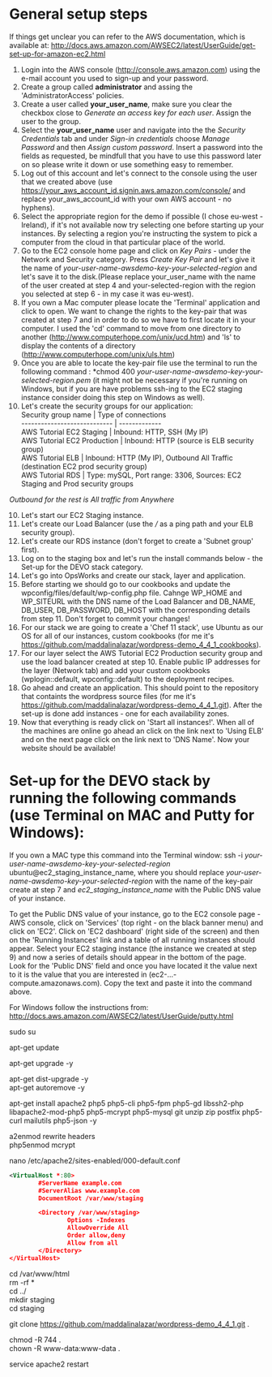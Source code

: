 # General setup steps 
If things get unclear you can refer to the AWS documentation, which is available at: http://docs.aws.amazon.com/AWSEC2/latest/UserGuide/get-set-up-for-amazon-ec2.html 

1. Login into the AWS console (http://console.aws.amazon.com) using the e-mail account you used to sign-up and your password.
2. Create a group called **administrator** and assing the 'AdministratorAccess' policies.
3. Create a user called **your_user_name**, make sure you clear the checkbox close to *Generate an access key for each user*. Assign the user to the group.
4. Select the **your_user_name** user and navigate into the  the *Security Credentials* tab and under *Sign-in credentials* choose *Manage Password* and then *Assign custom password*. Insert a password into the fields as requested, be mindfull that you have to use this password later on so please write it down or use something easy to remember.
5. Log out of this account and let's connect to the console using the user that we created above (use https://your_aws_account_id.signin.aws.amazon.com/console/ and replace your_aws_account_id with your own AWS account - no hyphens).
6. Select the appropriate region for the demo if possible (I chose eu-west - Ireland), if it's not available now try selecting one before starting up your instances. By selecting a region you're instructing the system to pick a computer from the cloud in that particular place of the world.
7. Go to the EC2 console home page and click on *Key Pairs* - under the Network and Security category. Press *Create Key Pair* and let's give it the name of *your-user-name-awsdemo-key-your-selected-region* and let's save it to the disk.(Please replace your_user_name with the name of the user created at step 4 and your-selected-region with the region you selected at step 6 - in my case it was eu-west).
8. If you own a Mac computer please locate the 'Terminal' application and click to open. We want to change the rights to the key-pair that was created at step 7 and in order to do so we have to first locate it in your computer. I used the 'cd' command to move from one directory to another (http://www.computerhope.com/unix/ucd.htm) and 'ls' to display the contents of a directory (http://www.computerhope.com/unix/uls.htm) 
8. Once you are able to locate the key-pair file use the terminal to run the following command : *chmod 400 *your-user-name-awsdemo-key-your-selected-region.pem* (it might not be necessary if you're running on Windows, but if you are have problems ssh-ing to the EC2 staging instance consider doing this step on Windows as well).
9. Let's create the security groups for our application:  
Security group name          | Type of connections  
---------------------------- | -------------  
AWS Tutorial EC2 Staging     | Inbound: HTTP, SSH  (My IP)  
AWS Tutorial EC2 Production  | Inbound: HTTP (source is ELB security group)  
AWS Tutorial ELB             | Inbound: HTTP (My IP), Outbound All Traffic (destination EC2 prod security group)  
AWS Tutorial RDS             | Type: mySQL, Port range: 3306, Sources: EC2 Staging and Prod security groups  

*Outbound for the rest is _All traffic_ from _Anywhere_* 

10. Let's start our EC2 Staging instance.
11. Let's create our Load Balancer (use the */* as a ping path and your ELB security group).
12. Let's create our RDS instance (don't forget to create a 'Subnet group' first).
13. Log on to the staging box and let's run the install commands below - the Set-up for the DEVO stack category.
14. Let's go into OpsWorks and create our stack, layer and application.
15. Before starting we should go to our cookbooks and update the wpconfig/files/default/wp-config.php file. Cahnge WP_HOME and WP_SITEURL with the DNS name of the Load Balancer and DB_NAME, DB_USER, DB_PASSWORD, DB_HOST with the corresponding details from step 11. Don't forget to commit your changes!
16. For our stack we are going to create a 'Chef 11 stack', use Ubuntu as our OS for all of our instances, custom cookbooks (for me it's https://github.com/maddalinalazar/wordpress-demo_4_4_1_cookbooks).
17. For our layer select the AWS Tutorial EC2 Production security group and use the load balancer created at step 10. Enable public IP addresses for the layer (Network tab) and add your custom cookbooks (wplogin::default, wpconfig::default) to the deployment recipes.
18. Go ahead and create an application. This should point to the repository that containts the wordpress source files (for me it's https://github.com/maddalinalazar/wordpress-demo_4_4_1.git). After the set-up is done add instances - one for each availability zones.
19. Now that everything is ready click on 'Start all instances!'. When all of the machines are online go ahead an click on the link next to 'Using ELB' and on the next page click on the link next to 'DNS Name'. Now your website should be available!


# Set-up for the DEVO stack by running the following commands (use Terminal on MAC and Putty for Windows):
<!--connect to the staging EC2 instance -->
If you own a MAC type this command into the Terminal window: 
ssh -i *your-user-name-awsdemo-key-your-selected-region* ubuntu@ec2_staging_instance_name, where you should replace *your-user-name-awsdemo-key-your-selected-region* with the name of the key-pair create at step 7 and *ec2_staging_instance_name* with the Public DNS value of your instance. 
<!-- -->
To get the Public DNS value of your instance, go to the EC2 console page - AWS console, click on 'Services' (top right - on the black banner menu) and click on 'EC2'. Click on 'EC2 dashboard' (right side of the screen) and then on the 'Running Instances' link and a table of all running instances should appear. Select your EC2 staging instance (the instance we created at step 9) and now a series of details should appear in the bottom of the page. Look for the 'Public DNS' field and once you have located it the value next to it is the value that you are interested in (ec2-...-compute.amazonaws.com). Copy the text and paste it into the command above.  
<!-- -->
For Windows follow the instructions from: http://docs.aws.amazon.com/AWSEC2/latest/UserGuide/putty.html 
<!-- use the root user --> 
sudo su  
<!--re-synchronize the package index files from their sources-->
apt-get update  
<!--fetch new versions of packages existing on the machine-->
apt-get upgrade -y  
<!--install the newest versions of all packages currently installed on the system-->
apt-get dist-upgrade -y  
apt-get autoremove -y  
<!--install missing packages-->
apt-get install apache2 php5 php5-cli php5-fpm php5-gd libssh2-php libapache2-mod-php5 php5-mcrypt php5-mysql git unzip zip postfix php5-curl mailutils php5-json -y  

a2enmod rewrite headers  
php5enmod mcrypt  

<!--Open the files below with the given command, delete all of the contents of file-->
nano /etc/apache2/sites-enabled/000-default.conf  
<!-- Replace the text in the file with the text below. -->
```xml
<VirtualHost *:80>
        #ServerName example.com
        #ServerAlias www.example.com
        DocumentRoot /var/www/staging

        <Directory /var/www/staging>
                Options -Indexes
                AllowOverride All
                Order allow,deny
                Allow from all
        </Directory>
</VirtualHost>
```
<!--Navigate to /html, remove all files inside and clean the directory.-->
cd /var/www/html  
rm -rf *  
cd ../  
mkdir staging  
cd staging  
<!--clone the code from the repository -->
git clone https://github.com/maddalinalazar/wordpress-demo_4_4_1.git .  
<!--update folder access-->
chmod -R 744 .   
chown -R www-data:www-data .  
<!--restart apache-->
service apache2 restart  
